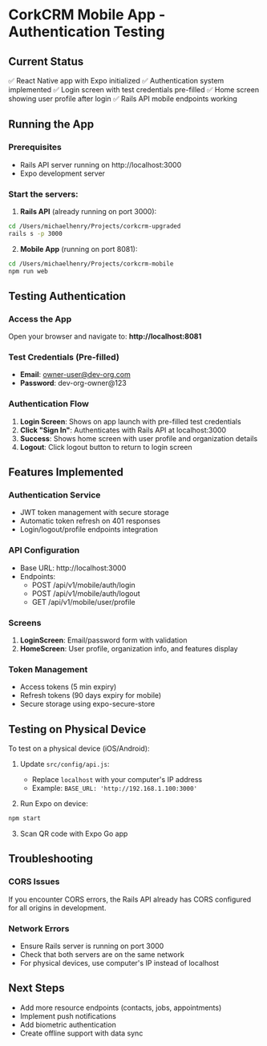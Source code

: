 # CorkCRM Mobile App - Authentication Testing

## Current Status
✅ React Native app with Expo initialized
✅ Authentication system implemented
✅ Login screen with test credentials pre-filled
✅ Home screen showing user profile after login
✅ Rails API mobile endpoints working

## Running the App

### Prerequisites
- Rails API server running on http://localhost:3000
- Expo development server

### Start the servers:

1. **Rails API** (already running on port 3000):
```bash
cd /Users/michaelhenry/Projects/corkcrm-upgraded
rails s -p 3000
```

2. **Mobile App** (running on port 8081):
```bash
cd /Users/michaelhenry/Projects/corkcrm-mobile
npm run web
```

## Testing Authentication

### Access the App
Open your browser and navigate to: **http://localhost:8081**

### Test Credentials (Pre-filled)
- **Email**: owner-user@dev-org.com
- **Password**: dev-org-owner@123

### Authentication Flow
1. **Login Screen**: Shows on app launch with pre-filled test credentials
2. **Click "Sign In"**: Authenticates with Rails API at localhost:3000
3. **Success**: Shows home screen with user profile and organization details
4. **Logout**: Click logout button to return to login screen

## Features Implemented

### Authentication Service
- JWT token management with secure storage
- Automatic token refresh on 401 responses
- Login/logout/profile endpoints integration

### API Configuration
- Base URL: http://localhost:3000
- Endpoints:
  - POST /api/v1/mobile/auth/login
  - POST /api/v1/mobile/auth/logout
  - GET /api/v1/mobile/user/profile

### Screens
1. **LoginScreen**: Email/password form with validation
2. **HomeScreen**: User profile, organization info, and features display

### Token Management
- Access tokens (5 min expiry)
- Refresh tokens (90 days expiry for mobile)
- Secure storage using expo-secure-store

## Testing on Physical Device

To test on a physical device (iOS/Android):

1. Update `src/config/api.js`:
   - Replace `localhost` with your computer's IP address
   - Example: `BASE_URL: 'http://192.168.1.100:3000'`

2. Run Expo on device:
```bash
npm start
```

3. Scan QR code with Expo Go app

## Troubleshooting

### CORS Issues
If you encounter CORS errors, the Rails API already has CORS configured for all origins in development.

### Network Errors
- Ensure Rails server is running on port 3000
- Check that both servers are on the same network
- For physical devices, use computer's IP instead of localhost

## Next Steps
- Add more resource endpoints (contacts, jobs, appointments)
- Implement push notifications
- Add biometric authentication
- Create offline support with data sync
